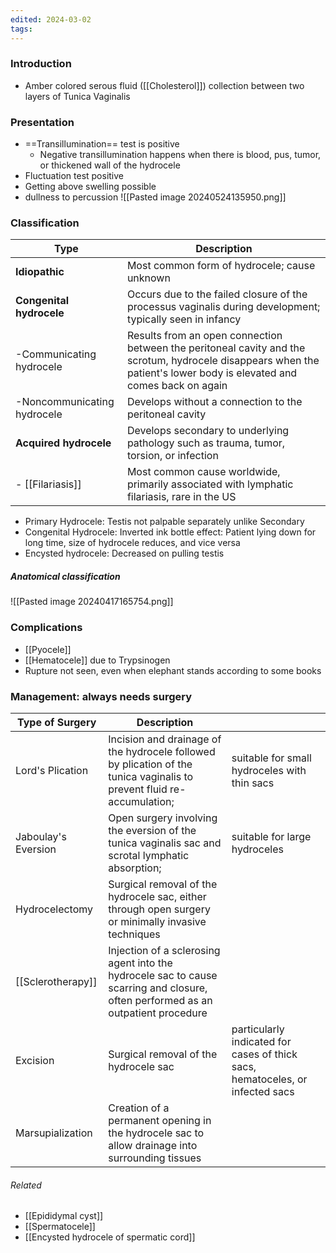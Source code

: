```yaml
---
edited: 2024-03-02
tags:
---
```

### Introduction 
- Amber colored serous fluid ([[Cholesterol]]) collection between two layers of Tunica Vaginalis
### Presentation
- ==Transillumination== test is positive
	- Negative transillumination happens when there is blood, pus, tumor, or thickened wall of the hydrocele
- Fluctuation test positive
- Getting above swelling possible
- dullness to percussion 
![[Pasted image 20240524135950.png]]

### Classification
| **Type**                    | **Description**                                                                                                                                                       |
| --------------------------- | --------------------------------------------------------------------------------------------------------------------------------------------------------------------- |
| **Idiopathic**              | Most common form of hydrocele; cause unknown                                                                                                                          |
| **Congenital hydrocele**    | Occurs due to the failed closure of the processus vaginalis during development; typically seen in infancy                                                             |
| -Communicating hydrocele    | Results from an open connection between the peritoneal cavity and the scrotum, hydrocele disappears when the patient's lower body is elevated and comes back on again |
| -Noncommunicating hydrocele | Develops without a connection to the peritoneal cavity                                                                                                                |
| **Acquired hydrocele**      | Develops secondary to underlying pathology such as trauma, tumor, torsion, or infection                                                                               |
| - [[Filariasis]]            | Most common cause worldwide, primarily associated with lymphatic filariasis, rare in the US                                                                           |
- Primary Hydrocele: Testis not palpable separately unlike Secondary
- Congenital Hydrocele: Inverted ink bottle effect: Patient lying down for long time, size of hydrocele reduces, and vice versa
- Encysted hydrocele: Decreased on pulling testis
##### Anatomical classification
![[Pasted image 20240417165754.png]]
### Complications
- [[Pyocele]] 
- [[Hematocele]] due to Trypsinogen 
- Rupture not seen, even when elephant stands according to some books

### Management: always needs surgery
| **Type of Surgery** | **Description**                                                                                                                  |                                                                               |
| ------------------- | -------------------------------------------------------------------------------------------------------------------------------- | ----------------------------------------------------------------------------- |
| Lord's Plication    | Incision and drainage of the hydrocele followed by plication of the tunica vaginalis to prevent fluid re-accumulation;           | suitable for small hydroceles with thin sacs                                  |
| Jaboulay's Eversion | Open surgery involving the eversion of the tunica vaginalis sac and scrotal lymphatic absorption;                                | suitable for large hydroceles                                                 |
| Hydrocelectomy      | Surgical removal of the hydrocele sac, either through open surgery or minimally invasive techniques                              |                                                                               |
| [[Sclerotherapy]]   | Injection of a sclerosing agent into the hydrocele sac to cause scarring and closure, often performed as an outpatient procedure |                                                                               |
| Excision            | Surgical removal of the hydrocele sac                                                                                            | particularly indicated for cases of thick sacs, hematoceles, or infected sacs |
| Marsupialization    | Creation of a permanent opening in the hydrocele sac to allow drainage into surrounding tissues                                  |                                                                               |

###### Related
- [[Epididymal cyst]]
- [[Spermatocele]] 
- [[Encysted hydrocele of spermatic cord]] 